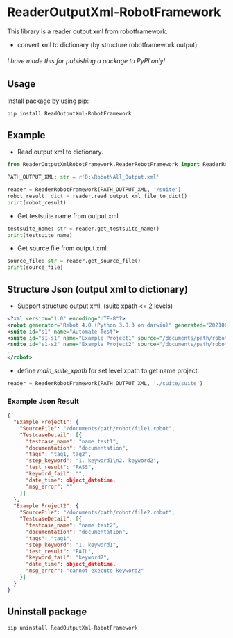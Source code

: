 # ReaderOutputXml-RobotFramework

This library is a reader output xml from robotframework.
- convert xml to dictionary (by structure robotframework output)

###### I have made this for publishing a package to PyPI only!

## Usage
Install package by using pip:
```bash
pip install ReadOutputXml-RobotFramework
```

## Example
- Read output xml to dictionary.
```python
from ReaderOutputXmlRobotFramework.ReaderRobotFramework import ReaderRobotFramework

PATH_OUTPUT_XML: str = r'D:\Robot\All_Output.xml'

reader = ReaderRobotFramework(PATH_OUTPUT_XML, '/suite')
robot_result: dict = reader.read_output_xml_file_to_dict()
print(robot_result)
```
- Get testsuite name from output xml.
```python
testsuite_name: str = reader.get_testsuite_name()
print(testsuite_name)
```
- Get source file from output xml.
```python
source_file: str = reader.get_source_file()
print(source_file)
```

## Structure Json (output xml to dictionary)
- Support structure output xml. (suite xpath <= 2 levels)
```output.xml
<?xml version="1.0" encoding="UTF-8"?>
<robot generator="Rebot 4.0 (Python 3.8.3 on darwin)" generated="20210625 16:19:04.596" rpa="false" schemaversion="2">
<suite id="s1" name="Automate Test">
<suite id="s1-s1" name="Example Project1" source="/documents/path/robot/file.robot">...</suite>
<suite id="s1-s2" name="Example Project2" source="/documents/path/robot/file2.robot">...</suite>
...
</robot>
```
- define _main_suite_xpath_ for set level xpath to get name project.
```python
reader = ReaderRobotFramework(PATH_OUTPUT_XML, './suite/suite')
```
### Example Json Result
```json
{
  "Example Project1": {
    "SourceFile": "/documents/path/robot/file1.robot",
    "TestcaseDetail": [{
      "testcase_name": "name test1",
      "documentation": "documentation",
      "tags": "tag1, tag2",
      "step_keyword": "1. keyword1\n2. keyword2",
      "test_result": "PASS",
      "keyword_fail": "",
      "date_time": object_datetime,
      "msg_error": ""
    }]
  },
  "Example Project2": {
    "SourceFile": "/documents/path/robot/file2.robot",
    "TestcaseDetail": [{
      "testcase_name": "name test2",
      "documentation": "documentation",
      "tags": "tag1",
      "step_keyword": "1. keyword1",
      "test_result": "FAIL",
      "keyword_fail": "keyword2",
      "date_time": object_datetime,
      "msg_error": "cannot execute keyword2"
    }]
  }
}
```

## Uninstall package
```bash
pip uninstall ReadOutputXml-RobotFramework
```
